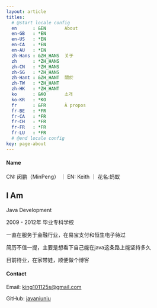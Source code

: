 ```yaml
---
layout: article
titles:
  # @start locale config
  en      : &EN       About
  en-GB   : *EN
  en-US   : *EN
  en-CA   : *EN
  en-AU   : *EN
  zh-Hans : &ZH_HANS  关于
  zh      : *ZH_HANS
  zh-CN   : *ZH_HANS
  zh-SG   : *ZH_HANS
  zh-Hant : &ZH_HANT  關於
  zh-TW   : *ZH_HANT
  zh-HK   : *ZH_HANT
  ko      : &KO       소개
  ko-KR   : *KO
  fr      : &FR       À propos
  fr-BE   : *FR
  fr-CA   : *FR
  fr-CH   : *FR
  fr-FR   : *FR
  fr-LU   : *FR
  # @end locale config
key: page-about
---
```


#### Name
CN: 闵鹏（MinPeng） ｜ EN: Keith ｜ 花名:蚂蚁


## I Am
Java Development

2009 - 2012年 毕业专科学校

一直在服务于金融行业，在易宝支付和恒生电子待过

简历不值一提，主要是想看下自己能在java这条路上能坚持多久

目前待业，在家带娃，顺便做个博客

#### Contact
Email: king101125s@gmail.com

GitHub: [javaniuniu](http://github.com/javaniuniu)

